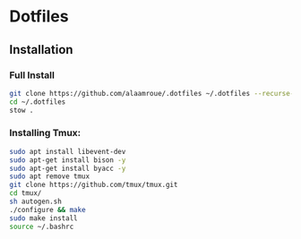 # Dotfiles

## Installation

### Full Install
   ```bash
   git clone https://github.com/alaamroue/.dotfiles ~/.dotfiles --recurse-submodules 
   cd ~/.dotfiles
   stow .
   ```

### Installing Tmux:
   ```bash
   sudo apt install libevent-dev
   sudo apt-get install bison -y
   sudo apt-get install byacc -y
   sudo apt remove tmux
   git clone https://github.com/tmux/tmux.git
   cd tmux/
   sh autogen.sh
   ./configure && make
   sudo make install
   source ~/.bashrc
   ```
